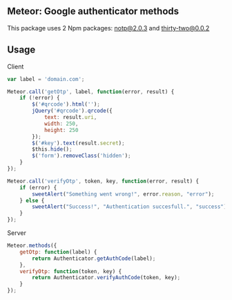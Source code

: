 ## Meteor: Google authenticator methods

This package uses 2 Npm packages: notp@2.0.3 and thirty-two@0.0.2

## Usage

Client
```javascript
var label = 'domain.com';

Meteor.call('getOtp', label, function(error, result) {
    if (!error) {
        $('#qrcode').html('');
        jQuery('#qrcode').qrcode({
            text: result.uri,
            width: 250,
            height: 250
        });
        $('#key').text(result.secret);
        $this.hide();
        $('form').removeClass('hidden');
    }
});

Meteor.call('verifyOtp', token, key, function(error, result) {
    if (error) {
        sweetAlert("Something went wrong!", error.reason, "error");
    } else {
        sweetAlert("Success!", "Authentication succesfull.", "success");
    }
});
```

Server
```javascript
Meteor.methods({
    getOtp: function(label) {
        return Authenticator.getAuthCode(label);
    },
    verifyOtp: function(token, key) {
        return Authenticator.verifyAuthCode(token, key);
    }
});
```